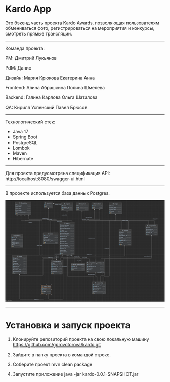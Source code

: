 # Kardo App

Это бэкенд часть проекта Kardo Awards, позволяющая пользователям обмениваться фото, регистрироваться на мероприятия и конкурсы, смотреть прямые трансляции.
____
Команда проекта:

PM: Дмитрий Лукьянов

PdM: Данис 

Дизайн:  Мария Крюкова
         Екатерина
         Анна 
         
Frontend: Алина Абрашкина
          Полина Шмелева

Backend: Галина Карлова
         Ольга Шаталова
          
QA: Кирилл Успенский
    Павел Брюсов
     
____
Технологический стек:
* Java 17
* Spring Boot
* PostgreSQL
* Lombok
* Maven
* Hibernate
____

Для проекта предусмотрена спецификация API: http://localhost:8080/swagger-ui.html
____

В прооекте используется база данных Postgres.

![Схема БД](schema.png)
____
# Установка и запуск проекта
1. Клонируйте репозиторий проекта на свою локальную машину
https://github.com/gprovotorova/kardo.git

2. Зайдите в папку проекта в командой строке.

3. Соберите проект
mvn clean package

5. Запустите приложение
java -jar kardo-0.0.1-SNAPSHOT.jar
